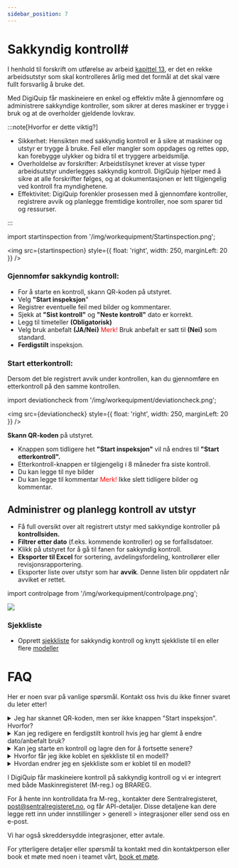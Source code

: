 ```yaml
---
sidebar_position: 7
---
```


# Sakkyndig kontroll#

I henhold til forskrift om utførelse av arbeid [kapittel 13](https://lovdata.no/dokument/SF/forskrift/2011-12-06-1357/KAPITTEL_3-4#%C2%A713-4), er det en rekke arbeidsutstyr som skal kontrolleres årlig med det formål at det skal være fullt forsvarlig å bruke det.  



Med DigiQuip får maskineiere en enkel og effektiv måte å gjennomføre og administrere sakkyndige kontroller, som sikrer at deres maskiner er trygge i bruk og at de overholder gjeldende lovkrav.


:::note[Hvorfor er dette viktig?]
- 	Sikkerhet: Hensikten med sakkyndig kontroll er å sikre at maskiner og utstyr er trygge å bruke. Feil eller mangler som oppdages og rettes opp, kan forebygge ulykker og bidra til et tryggere arbeidsmiljø.
- 	Overholdelse av forskrifter: Arbeidstilsynet krever at visse typer arbeidsutstyr underlegges sakkyndig kontroll. DigiQuip hjelper med å sikre at alle forskrifter følges, og at dokumentasjonen er lett tilgjengelig ved kontroll fra myndighetene.
- 	Effektivitet: DigiQuip forenkler prosessen med å gjennomføre kontroller, registrere avvik og planlegge fremtidige kontroller, noe som sparer tid og ressurser.

:::
 
import startinspection from '/img/workequipment/Startinspection.png';

<img src={startinspection} style={{ float: 'right', width: 250, marginLeft: 20 }} />

### Gjennomfør sakkyndig kontroll: 

- For å starte en kontroll, skann QR-koden på utstyret.
- Velg **"Start inspeksjon**"
- Registrer eventuelle feil med bilder og kommentarer.
- Sjekk at **"Sist kontroll"** og **"Neste kontroll"** dato er korrekt.
- Legg til timeteller **(Obligatorisk)** 
- Velg bruk anbefalt **(JA/Nei)** 
<font color="red">Merk!</font> Bruk anbefalt er satt til **(Nei)** som standard.
- **Ferdigstilt** inspeksjon.


### Start etterkontroll:

Dersom det ble registrert avvik under kontrollen, kan du gjennomføre en etterkontroll på den samme kontrollen.

import deviationcheck from '/img/workequipment/deviationcheck.png';

<img src={deviationcheck} style={{ float: 'right', width: 250, marginLeft: 20 }} /> 


**Skann QR-koden** på utstyret.
- Knappen som tidligere het **"Start inspeksjon"** vil nå endres til **"Start etterkontroll".**
- Etterkontroll-knappen er tilgjengelig i 8 måneder fra siste kontroll.
- Du kan legge til nye bilder
- Du kan legge til kommentar
<font color="red">Merk!</font> Ikke slett tidligere bilder og kommentar. 


## Administrer og planlegg kontroll av utstyr

- Få full oversikt over alt registrert utstyr med sakkyndige kontroller på **kontrollsiden.**
- **Filtrer etter dato** (f.eks. kommende kontroller) og se forfallsdatoer.
- Klikk på utstyret for å gå til fanen for sakkyndig kontroll.
- **Eksporter til Excel** for sortering, avdelingsfordeling, kontrollører eller revisjonsrapportering.
- Eksporter liste over utstyr som har **avvik**. Denne listen blir oppdatert når avviket er rettet.
 
import controlpage from '/img/workequipment/controlpage.png';

<img src={controlpage} style={{width:900}} />

### Sjekkliste
- Opprett [sjekkliste](/docs/DigiQuip/checklists#sjekkliste-for-sakkyndig-kontroll) for sakkyndig kontroll og knytt sjekkliste til en eller flere [modeller](/docs/DigiQuip/checklists#knytt-sjekkliste-til-arbeidsutstyr)


# FAQ
Her er noen svar på vanlige spørsmål.  Kontakt oss hvis du ikke finner svaret du leter etter!

<details>
  <summary>Jeg har skannet QR-koden, men ser ikke knappen "Start inspeksjon". Hvorfor?</summary>
  <div>
    <div>Dette kan skyldes:</div>
    <div>Du har ikke rollen som kontrollør → Kontakt administrator </div>
    <div>Det er ingen sjekkliste knyttet til utstyret → Kontakt administrator </div>
  </div>
</details>

<details>
  <summary>Kan jeg redigere en ferdigstilt kontroll hvis jeg har glemt å endre dato/anbefalt bruk?</summary>
  <div>
    <div>Ja, følg disse stegene:</div>
    <div> Gå til Admin → Maskiner og utstyr → Velg utstyr → Gå til Sakkyndig kontroll fanen</div>
    <div>Finn kontrollen som skal redigeres </div>
    <div>Klikk på de tre prikkene ( ⋮ ) til høyre</div>
    <div>Velg "Lås opp"</div>
    <div>Deretter velg "Rediger"for å gjøre endringer  </div>
  </div>
</details>

<details>
  <summary>Kan jeg starte en kontroll og lagre den for å fortsette senere?</summary>
  <div>
    <div>Ja, det er mulig!</div>
    <div>Bruk "Lagre og avslutt"-knappen på siste side i sjekklisten. Alternativt kan du bare gå ut av siden – kontrollen lagres automatisk </div>
    <div>Vi anbefaler å skru av "Forhåndsutfylt med OK" i sjekklisten</div>
  </div>
</details>

<details>
  <summary>Hvorfor får jeg ikke koblet en sjekkliste til en modell?</summary>
  <div>
    <div>Dette kan skyldes: </div>
    <div>Manglende rettigheter → Du må ha administratorrolle for å koble sjekklister</div>
    <div>Ingen sjekklister tilgjengelig** → Sjekk at det er opprettet sjekklister i systemet.</div>
  </div>
</details>

<details>
  <summary>Hvordan endrer jeg en sjekkliste som er koblet til en modell?</summary>
  <div>
    <div>Ja, det er mulig!</div>
    <div>Bruk "Lagre og avslutt"-knappen på siste side i sjekklisten. Alternativt kan du bare gå ut av siden – kontrollen lagres automatisk </div>
    <div>Vi anbefaler å skru av "Forhåndsutfylt med OK" i sjekklisten</div>
  </div>
</details>



I DigiQuip får maskineiere kontroll på sakkyndig kontroll og vi er integrert med både Maskinregisteret (M-reg.) og BRAREG.

For å hente inn kontrolldata fra M-reg., kontakter dere Sentralregisteret, post@sentralregisteret.no, og får API-detaljer. Disse 
detaljene kan dere legge rett inn under innstillinger > generell > integrasjoner eller send oss en e-post.

Vi har også skreddersydde integrasjoner, etter avtale.



For ytterligere detaljer eller spørsmål ta kontakt med din kontaktperson eller book et møte med noen i teamet vårt, [book et møte](https://digiquip.no/about).